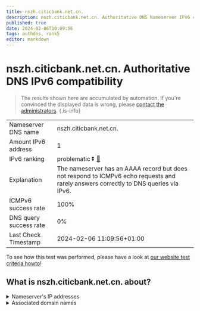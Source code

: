 ```yaml
---
title: nszh.citicbank.net.cn.
description: nszh.citicbank.net.cn. Authoritative DNS Nameserver IPv6 compatibility
published: true
date: 2024-02-06T10:09:56
tags: authdns, rank5
editor: markdown
---
```


# nszh.citicbank.net.cn. Authoritative DNS IPv6 compatibility

> The results shown here are accumulated by automation. If you're convinced the displayed data is wrong, please [contact the administrators](/howto/chat). 
{.is-info}




|   |   |
| - | - |
| Nameserver DNS name | nszh.citicbank.net.cn.
| Amount IPv6 address | 1
| IPv6 ranking | problematic :arrow_double_down: [🔗](/howto/ranking) |
| Explanation | The nameserver has an AAAA record but does not respond to ICMPv6 echo requests and rarely answers correctly to DNS queries via IPv6. |
| ICMPv6 success rate | 100%|
| DNS query success rate | 0% |
| Last Check Timestamp | 2024-02-06 11:09:56+01:00 |

To see how this test was performed, please have a look at [our website test criteria howto](/howto/testcriteria/authdns)!


## What is nszh.citicbank.net.cn. about?




<details>
<summary>Nameserver's IP addresses</summary>

2408:8607:900::3

</details>



<details>
<summary>Associated domain names</summary>

www.citicbank.com

</details>
